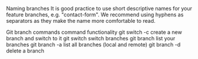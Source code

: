 Naming branches
It is good practice to use short descriptive names for your feature branches, e.g. "contact-form". We recommend using hyphens as separators as they make 
the name more comfortable to read.

Git branch commands
command	functionality
git switch -c <branchname>	create a new branch and switch to it
git switch <branchname>	switch branches
git branch	list your branches
git branch -a	list all branches (local and remote)
git branch -d <branchname>	delete a branch
